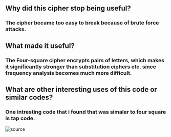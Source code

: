 ## Why did this cipher stop being useful?
### The cipher became too easy to break because of brute force attacks.

## What made it useful?
### The Four-square cipher encrypts pairs of letters, which makes it significantly stronger than substitution ciphers etc. since frequency analysis becomes much more difficult.

## What are other interesting uses of this code or similar codes?
### One intresting code that i found that was simaler to four square is tap code.

![source](https://crypto.interactive-maths.com/uploads/1/1/3/4/11345755/6513896_orig.jpg)
